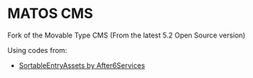 # MATOS CMS
Fork of the Movable Type CMS (From the latest 5.2 Open Source version)

Using codes from:

* [SortableEntryAssets by After6Services](https://github.com/After6Services/mt-plugin-sortable-entry-assets)
